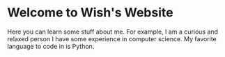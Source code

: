 # Welcome to Wish's Website
<link href="style.css" rel="stylesheet"></link>

Here you can learn some stuff about me. For example, I am a curious and relaxed person
I have some experience in computer science. My favorite language to code in is Python. 
